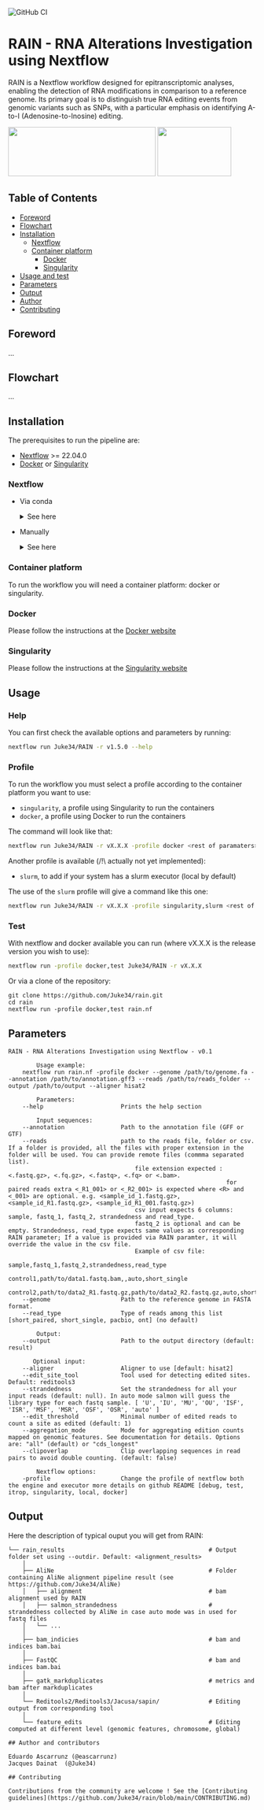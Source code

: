 ![GitHub CI](https://github.com/Juke34/RAIN/actions/workflows/main.yml/badge.svg)

# RAIN - RNA Alterations Investigation using Nextflow

RAIN is a Nextflow workflow designed for epitranscriptomic analyses, enabling the detection of RNA modifications in comparison to a reference genome.
Its primary goal is to distinguish true RNA editing events from genomic variants such as SNPs, with a particular emphasis on identifying A-to-I (Adenosine-to-Inosine) editing.

<img src="doc/img/IRD.png" width="300" height="100" /> <img src="doc/img/MIVEGEC.png" width="150" height="100" />

## Table of Contents

   * [Foreword](#foreword)
   * [Flowchart](#flowchart)
   * [Installation](#installation)
      * [Nextflow](#nextflow)
      * [Container platform](#container-platform)
        * [Docker](#docker)
        * [Singularity](#singularity)  
   * [Usage and test](#usage)
   * [Parameters](#parameters)
   * [Output](#output)
   * [Author](#author-and-contributors)
   * [Contributing](#contributing)


## Foreword

...

## Flowchart

...

## Installation

The prerequisites to run the pipeline are:  

  * [Nextflow](https://www.nextflow.io/)  >= 22.04.0
  * [Docker](https://www.docker.com) or [Singularity](https://sylabs.io/singularity/)  

### Nextflow 

  * Via conda 

    <details>
      <summary>See here</summary>
      
      ```bash
      conda create -n nextflow
      conda activate nextflow
      conda install bioconda::nextflow
      ```  
    </details>

  * Manually
    <details>
      <summary>See here</summary>
      Nextflow runs on most POSIX systems (Linux, macOS, etc) and can typically be installed by running these commands:

      ```bash
      # Make sure 11 or later is installed on your computer by using the command:
      java -version
      
      # Install Nextflow by entering this command in your terminal(it creates a file nextflow in the current dir):
      curl -s https://get.nextflow.io | bash 
      
      # Add Nextflow binary to your user's PATH:
      mv nextflow ~/bin/
      # OR system-wide installation:
      # sudo mv nextflow /usr/local/bin
      ```
    </details>

### Container platform

To run the workflow you will need a container platform: docker or singularity.

### Docker

Please follow the instructions at the [Docker website](https://docs.docker.com/desktop/)

### Singularity

Please follow the instructions at the [Singularity website](https://docs.sylabs.io/guides/latest/admin-guide/installation.html)

## Usage

### Help

You can first check the available options and parameters by running:

```bash
nextflow run Juke34/RAIN -r v1.5.0 --help
```

### Profile

To run the workflow you must select a profile according to the container platform you want to use:   
- `singularity`, a profile using Singularity to run the containers
- `docker`, a profile using Docker to run the containers

The command will look like that: 

```bash
nextflow run Juke34/RAIN -r vX.X.X -profile docker <rest of paramaters>
```

Another profile is available (/!\\ actually not yet implemented):

- `slurm`, to add if your system has a slurm executor (local by default) 

The use of the `slurm` profile  will give a command like this one:

```bash
nextflow run Juke34/RAIN -r vX.X.X -profile singularity,slurm <rest of paramaters>
```

### Test

With nextflow and docker available you can run (where vX.X.X is the release version you wish to use):

```bash
nextflow run -profile docker,test Juke34/RAIN -r vX.X.X
```

Or via a clone of the repository: 

```
git clone https://github.com/Juke34/rain.git
cd rain
nextflow run -profile docker,test rain.nf
```

## Parameters

```
RAIN - RNA Alterations Investigation using Nextflow - v0.1

        Usage example:
    nextflow run rain.nf -profile docker --genome /path/to/genome.fa --annotation /path/to/annotation.gff3 --reads /path/to/reads_folder --output /path/to/output --aligner hisat2

        Parameters:
    --help                      Prints the help section

        Input sequences:
    --annotation                Path to the annotation file (GFF or GTF)
    --reads                     path to the reads file, folder or csv. If a folder is provided, all the files with proper extension in the folder will be used. You can provide remote files (commma separated list).
                                    file extension expected : <.fastq.gz>, <.fq.gz>, <.fastq>, <.fq> or <.bam>. 
                                                              for paired reads extra <_R1_001> or <_R2_001> is expected where <R> and <_001> are optional. e.g. <sample_id_1.fastq.gz>, <sample_id_R1.fastq.gz>, <sample_id_R1_001.fastq.gz>)
                                    csv input expects 6 columns: sample, fastq_1, fastq_2, strandedness and read_type. 
                                    fastq_2 is optional and can be empty. Strandedness, read_type expects same values as corresponding RAIN parameter; If a value is provided via RAIN paramter, it will override the value in the csv file.
                                    Example of csv file:
                                        sample,fastq_1,fastq_2,strandedness,read_type
                                        control1,path/to/data1.fastq.bam,,auto,short_single
                                        control2,path/to/data2_R1.fastq.gz,path/to/data2_R2.fastq.gz,auto,short_paired
    --genome                    Path to the reference genome in FASTA format.
    --read_type                 Type of reads among this list [short_paired, short_single, pacbio, ont] (no default)

        Output:
    --output                    Path to the output directory (default: result)

       Optional input:
    --aligner                   Aligner to use [default: hisat2]
    --edit_site_tool            Tool used for detecting edited sites. Default: reditools3
    --strandedness              Set the strandedness for all your input reads (default: null). In auto mode salmon will guess the library type for each fastq sample. [ 'U', 'IU', 'MU', 'OU', 'ISF', 'ISR', 'MSF', 'MSR', 'OSF', 'OSR', 'auto' ]
    --edit_threshold            Minimal number of edited reads to count a site as edited (default: 1)
    --aggregation_mode          Mode for aggregating edition counts mapped on genomic features. See documentation for details. Options are: "all" (default) or "cds_longest"
    --clipoverlap               Clip overlapping sequences in read pairs to avoid double counting. (default: false)

        Nextflow options:
    -profile                    Change the profile of nextflow both the engine and executor more details on github README [debug, test, itrop, singularity, local, docker]
```

## Output

Here the description of typical ouput you will get from RAIN:  

```
└── rain_results                                         # Output folder set using --outdir. Default: <alignment_results>
    │
    ├── AliNe                                            # Folder containing AliNe alignment pipeline result (see https://github.com/Juke34/AliNe)
    │   ├── alignment                                    # bam alignment used by RAIN
    │   ├── salmon_strandedness                          # strandedness collected by AliNe in case auto mode was in used for fastq files
    │   └── ...      
    │
    ├── bam_indicies                                     # bam and indices bam.bai
    │
    ├── FastQC                                           # bam and indices bam.bai
    │
    ├── gatk_markduplicates                              # metrics and bam after markduplicates
    │
    └── Reditools2/Reditools3/Jacusa/sapin/              # Editing output from corresponding tool
    │
    └── feature_edits                                    # Editing computed at different level (genomic features, chromosome, global)

## Author and contributors

Eduardo Ascarrunz (@eascarrunz)
Jacques Dainat  (@Juke34)

## Contributing

Contributions from the community are welcome ! See the [Contributing guidelines](https://github.com/Juke34/rain/blob/main/CONTRIBUTING.md)